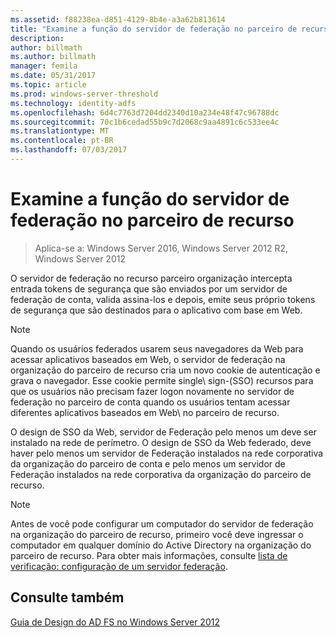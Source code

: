 ```yaml
---
ms.assetid: f88238ea-d851-4129-8b4e-a3a62b813614
title: "Examine a função do servidor de federação no parceiro de recurso"
description: 
author: billmath
ms.author: billmath
manager: femila
ms.date: 05/31/2017
ms.topic: article
ms.prod: windows-server-threshold
ms.technology: identity-adfs
ms.openlocfilehash: 6d4c7763d7204dd2340d10a234e48f47c96788dc
ms.sourcegitcommit: 70c1b6cedad55b9c7d2068c9aa4891c6c533ee4c
ms.translationtype: MT
ms.contentlocale: pt-BR
ms.lasthandoff: 07/03/2017
---
```

# <a name="review-the-role-of-the-federation-server-in-the-resource-partner"></a>Examine a função do servidor de federação no parceiro de recurso

>Aplica-se a: Windows Server 2016, Windows Server 2012 R2, Windows Server 2012

O servidor de federação no recurso parceiro organização intercepta entrada tokens de segurança que são enviados por um servidor de federação de conta, valida assina-los e depois, emite seus próprio tokens de segurança que são destinados para o aplicativo com base em Web\.  
  
> [!NOTE]  
> Quando os usuários federados usarem seus navegadores da Web para acessar aplicativos baseados em Web\, o servidor de federação na organização do parceiro de recurso cria um novo cookie de autenticação e grava o navegador. Esse cookie permite single\ sign\-\(SSO\) recursos para que os usuários não precisam fazer logon novamente no servidor de federação no parceiro de conta quando os usuários tentam acessar diferentes aplicativos baseados em Web\ no parceiro de recurso.  
  
O design de SSO da Web, servidor de Federação pelo menos um deve ser instalado na rede de perímetro. O design de SSO da Web federado, deve haver pelo menos um servidor de Federação instalados na rede corporativa da organização do parceiro de conta e pelo menos um servidor de Federação instalados na rede corporativa da organização do parceiro de recurso.  
  
> [!NOTE]  
> Antes de você pode configurar um computador do servidor de federação na organização do parceiro de recurso, primeiro você deve ingressar o computador em qualquer domínio do Active Directory na organização do parceiro de recurso. Para obter mais informações, consulte [lista de verificação: configuração de um servidor federação](../../ad-fs/deployment/Checklist--Setting-Up-a-Federation-Server.md).  
  
## <a name="see-also"></a>Consulte também
[Guia de Design do AD FS no Windows Server 2012](AD-FS-Design-Guide-in-Windows-Server-2012.md)

